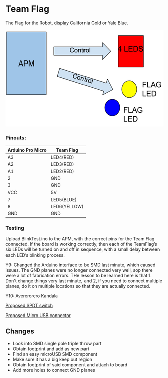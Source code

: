 # Team Flag

The Flag for the Robot, display California Gold or Yale Blue.

![Block Diag](../../img/TeamFlag-block_diag.png)
### Pinouts:

Arduino Pro Micro | Team Flag
---- | -----------------
A3 | LED4(RED)
A2 | LED3(RED)
A1 | LED2(RED)
2 | GND
3 | GND
VCC | 5V
7 | LED5(BLUE)
8 | LED6(YELLOW)
GND | GND

### Testing

Upload BlinkTest.ino to the APM, with the correct pins for the Team Flag connected.
If the board is working correctly, then each of the TeamFlag’s six LEDs will be turned on and off in sequence, with a small delay between each LED’s blinking process.

Y9: Changed the Arduino interface to be SMD last minute, which caused issues. The GND planes were no longer connected very well, sop there were a lot of fabrication errors. THe lesson to be learned here is that 1. Don't change things very last minute, and 2, if you need to connect multiple planes, do it on multiple locations so that they are actually connected.

Y10: Avererorero Kandala

[Proposed SPDT switch](https://www.digikey.com/product-detail/en/e-switch/100SP1T2B4M6QE/EG2362-ND/378831)

[Proposed Micro USB connector](https://www.digikey.com/product-detail/en/molex-llc/0475890001/WM17143CT-ND/1832255)

## Changes
* Look into SMD single pole triple throw part
* Obtain footprint and add as new part
* Find an easy microUSB SMD component
* Make sure it has a big keep out region
* Obtain footprint of said component and attach to board
* Add more holes to connect GND planes
